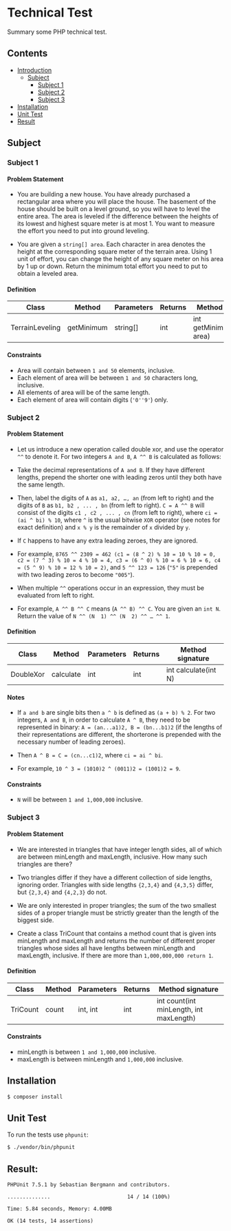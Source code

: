 # Technical Test

Summary some PHP technical test.

## Contents

- [Introduction](#technical-test)
  - [Subject](#subject)
    - [Subject 1](#subject-1)
    - [Subject 2](#subject-2)
    - [Subject 3](#subject-3)
- [Installation](#installation)
- [Unit Test](#unit-test)
- [Result](#result)

## Subject

### Subject 1

#### Problem Statement

- You are building a new house. You have already purchased a rectangular area where you will place the house. The basement of the house should be built on a level ground, so you will have to level the entire area. The area is leveled if the difference between the heights of its lowest and highest square meter is at most 1. You want to measure the effort you need to put into ground leveling.

- You are given a ```string[] area```. Each character in area denotes the height at the
corresponding square meter of the terrain area. Using 1 unit of effort, you can change the height of any square meter on his area by 1 up or down. Return the minimum total effort you need to put to obtain a leveled area.

#### Definition

| Class | Method  | Parameters  | Returns  | Method signature |
|---|---|---|---|---|
| TerrainLeveling | getMinimum | string[]  | int | int getMinimum(string[] area) |

#### Constraints
- Area will contain between ```1 and 50``` elements, inclusive.
- Each element of area will be between ```1 and 50``` characters long, inclusive.
- All elements of area will be of the same length.
- Each element of area will contain digits (```'0'­'9'```) only.

### Subject 2

#### Problem Statement

- Let us introduce a new operation called double xor, and use the operator ```^^``` to denote it. For two integers ```A and B```, ```A ^^ B``` is calculated as follows:

- Take the decimal representations of ```A and B```. If they have different lengths, prepend the shorter one with leading zeros until they both have the same length.

- Then, label the digits of ```A``` as ```a1, a2, …, an``` (from left to right) and the digits of ```B``` as ```b1, b2 , ... , bn``` (from left to right). ```C = A ^^ B``` will consist of the digits ```c1 , c2 , ... , cn``` (from left to right), where ```ci = (ai ^ bi) % 10```, where ```^``` is the usual bitwise ```XOR``` operator (see notes for exact definition) and ```x % y``` is the remainder of ```x``` divided by ```y```.

- If ```C``` happens to have any extra leading zeroes, they are ignored.

- For example, ```8765 ^^ 2309 = 462 (c1 = (8 ^ 2) % 10 = 10 % 10 = 0, c2 = (7 ^ 3) % 10 = 4 % 10 = 4, c3 = (6 ^ 0) % 10 = 6 % 10 = 6, c4 = (5 ^ 9) % 10 = 12 % 10 = 2)```, and ```5 ^^ 123 = 126``` (```"5"``` is prepended with two leading zeros to become ```"005"```).

- When multiple ```^^``` operations occur in an expression, they must be evaluated from left to right.

- For example, ```A ^^ B ^^ C``` means (```A ^^ B) ^^ C```. You are given an ```int N```. Return the value of ```N ^^ (N ­ 1) ^^ (N ­ 2) ^^ … ^^ 1```.

#### Definition

| Class | Method  | Parameters  | Returns  | Method signature |
|---|---|---|---|---|
| DoubleXor | calculate | int  | int | int calculate(int N) |

#### Notes

- If ```a and b``` are single bits then ```a ^ b``` is defined as ```(a + b) % 2```. For two integers, ```A and B```, in order to calculate ```A ^ B```, they need to be represented in binary: ```A = (an...a1)2, B = (bn...b1)2``` (if the lengths of their representations are different, the shorterone is prepended with the necessary number of leading zeroes).

- Then ```A ^ B = C = (cn...c1)2```, where ```ci = ai ^ bi```.

- For example, ```10 ^ 3 = (1010)2 ^ (0011)2 = (1001)2 = 9```.

#### Constraints
- ```N``` will be between ```1 and 1,000,000``` inclusive.

### Subject 3

#### Problem Statement

- We are interested in triangles that have integer length sides, all of which are between
minLength and maxLength, inclusive. How many such triangles are there?

- Two triangles differ if they have a different collection of side lengths, ignoring order. Triangles with side lengths ```{2,3,4}``` and ```{4,3,5}``` differ, but ```{2,3,4}``` and ```{4,2,3}``` do not.

- We are only interested in proper triangles; the sum of the two smallest sides of a proper triangle must be strictly greater than the length of the biggest side.

- Create a class TriCount that contains a method count that is given ints minLength and maxLength and returns the number of different proper triangles whose sides all have lengths between minLength and maxLength, inclusive. If there are more than ```1,000,000,000 return ­1```.

#### Definition

| Class | Method  | Parameters  | Returns  | Method signature |
|---|---|---|---|---|
| TriCount | count | int, int | int | int count(int minLength, int maxLength) |

#### Constraints
- minLength is between ```1 and 1,000,000``` inclusive.
- maxLength is between minLength and ```1,000,000``` inclusive.


## Installation
```bash
$ composer install
```

## Unit Test
To run the tests use `phpunit`:
```bash
$ ./vendor/bin/phpunit
```

## Result:
```
PHPUnit 7.5.1 by Sebastian Bergmann and contributors.

..............                         14 / 14 (100%)

Time: 5.84 seconds, Memory: 4.00MB

OK (14 tests, 14 assertions)
```
